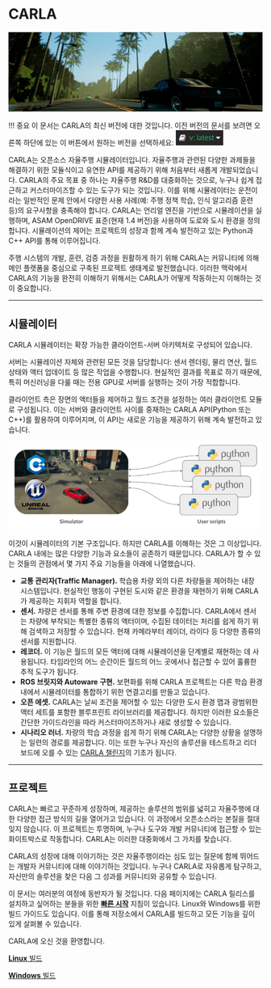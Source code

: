 # CARLA

![CARLA에 오신 것을 환영합니다](img/welcome.png)

!!! 중요
    이 문서는 CARLA의 최신 버전에 대한 것입니다. 이전 버전의 문서를 보려면 오른쪽 하단에 있는 이 버튼에서 원하는 버전을 선택하세요: ![docs_version_panel](img/docs_version_panel.jpg)

CARLA는 오픈소스 자율주행 시뮬레이터입니다. 자율주행과 관련된 다양한 과제들을 해결하기 위한 모듈식이고 유연한 API를 제공하기 위해 처음부터 새롭게 개발되었습니다. CARLA의 주요 목표 중 하나는 자율주행 R&D를 대중화하는 것으로, 누구나 쉽게 접근하고 커스터마이즈할 수 있는 도구가 되는 것입니다. 이를 위해 시뮬레이터는 운전이라는 일반적인 문제 안에서 다양한 사용 사례(예: 주행 정책 학습, 인식 알고리즘 훈련 등)의 요구사항을 충족해야 합니다. CARLA는 언리얼 엔진을 기반으로 시뮬레이션을 실행하며, ASAM OpenDRIVE 표준(현재 1.4 버전)을 사용하여 도로와 도시 환경을 정의합니다. 시뮬레이션의 제어는 프로젝트의 성장과 함께 계속 발전하고 있는 Python과 C++ API를 통해 이루어집니다.

주행 시스템의 개발, 훈련, 검증 과정을 원활하게 하기 위해 CARLA는 커뮤니티에 의해 메인 플랫폼을 중심으로 구축된 프로젝트 생태계로 발전했습니다. 이러한 맥락에서 CARLA의 기능을 완전히 이해하기 위해서는 CARLA가 어떻게 작동하는지 이해하는 것이 중요합니다.

---
## 시뮬레이터

CARLA 시뮬레이터는 확장 가능한 클라이언트-서버 아키텍처로 구성되어 있습니다.

서버는 시뮬레이션 자체와 관련된 모든 것을 담당합니다: 센서 렌더링, 물리 연산, 월드 상태와 액터 업데이트 등 많은 작업을 수행합니다. 현실적인 결과를 목표로 하기 때문에, 특히 머신러닝을 다룰 때는 전용 GPU로 서버를 실행하는 것이 가장 적합합니다.

클라이언트 측은 장면의 액터들을 제어하고 월드 조건을 설정하는 여러 클라이언트 모듈로 구성됩니다. 이는 서버와 클라이언트 사이를 중재하는 CARLA API(Python 또는 C++)를 활용하여 이루어지며, 이 API는 새로운 기능을 제공하기 위해 계속 발전하고 있습니다.

![CARLA 모듈](img/carla_modules.png)

이것이 시뮬레이터의 기본 구조입니다. 하지만 CARLA를 이해하는 것은 그 이상입니다. CARLA 내에는 많은 다양한 기능과 요소들이 공존하기 때문입니다. CARLA가 할 수 있는 것들의 관점에서 몇 가지 주요 기능들을 아래에 나열했습니다.

* __교통 관리자(Traffic Manager).__ 학습용 차량 외의 다른 차량들을 제어하는 내장 시스템입니다. 현실적인 행동이 구현된 도시와 같은 환경을 재현하기 위해 CARLA가 제공하는 지휘자 역할을 합니다.
* __센서.__ 차량은 센서를 통해 주변 환경에 대한 정보를 수집합니다. CARLA에서 센서는 차량에 부착되는 특별한 종류의 액터이며, 수집된 데이터는 처리를 쉽게 하기 위해 검색하고 저장할 수 있습니다. 현재 카메라부터 레이더, 라이다 등 다양한 종류의 센서를 지원합니다.
* __레코더.__ 이 기능은 월드의 모든 액터에 대해 시뮬레이션을 단계별로 재현하는 데 사용됩니다. 타임라인의 어느 순간이든 월드의 어느 곳에서나 접근할 수 있어 훌륭한 추적 도구가 됩니다.
* __ROS 브릿지와 Autoware 구현.__ 보편화를 위해 CARLA 프로젝트는 다른 학습 환경 내에서 시뮬레이터를 통합하기 위한 연결고리를 만들고 있습니다.
* __오픈 에셋.__ CARLA는 날씨 조건을 제어할 수 있는 다양한 도시 환경 맵과 광범위한 액터 세트를 포함한 블루프린트 라이브러리를 제공합니다. 하지만 이러한 요소들은 간단한 가이드라인을 따라 커스터마이즈하거나 새로 생성할 수 있습니다.
* __시나리오 러너.__ 차량의 학습 과정을 쉽게 하기 위해 CARLA는 다양한 상황을 설명하는 일련의 경로를 제공합니다. 이는 또한 누구나 자신의 솔루션을 테스트하고 리더보드에 오를 수 있는 [CARLA 챌린지](https://carlachallenge.org/)의 기초가 됩니다.

---
## 프로젝트

CARLA는 빠르고 꾸준하게 성장하며, 제공하는 솔루션의 범위를 넓히고 자율주행에 대한 다양한 접근 방식의 길을 열어가고 있습니다. 이 과정에서 오픈소스라는 본질을 절대 잊지 않습니다. 이 프로젝트는 투명하며, 누구나 도구와 개발 커뮤니티에 접근할 수 있는 화이트박스로 작동합니다. CARLA는 이러한 대중화에서 그 가치를 찾습니다.

CARLA의 성장에 대해 이야기하는 것은 자율주행이라는 심도 있는 질문에 함께 뛰어드는 개발자 커뮤니티에 대해 이야기하는 것입니다. 누구나 CARLA로 자유롭게 탐구하고, 자신만의 솔루션을 찾은 다음 그 성과를 커뮤니티와 공유할 수 있습니다.

이 문서는 여러분의 여정에 동반자가 될 것입니다. 다음 페이지에는 CARLA 릴리스를 설치하고 싶어하는 분들을 위한 __[빠른 시작](start_quickstart.md)__ 지침이 있습니다. Linux와 Windows를 위한 빌드 가이드도 있습니다. 이를 통해 저장소에서 CARLA를 빌드하고 모든 기능을 깊이 있게 살펴볼 수 있습니다.

CARLA에 오신 것을 환영합니다.

<div class="build-buttons">
<p>
<a href="../build_linux" target="_blank" class="btn btn-neutral" title="최신 CARLA 릴리스로 이동">
<b>Linux</b> 빌드</a>
</p>
<p>
<a href="../build_windows" target="_blank" class="btn btn-neutral" title="최신 CARLA 릴리스로 이동">
<b>Windows</b> 빌드</a>
</p>
</div>